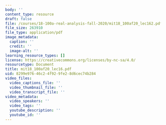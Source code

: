 ```yaml
---
body: ''
content_type: resource
draft: false
file: /courses/18-100a-real-analysis-fall-2020/mit18_100af20_lec162.pdf
file_size: 263910
file_type: application/pdf
image_metadata:
  caption: ''
  credit: ''
  image-alt: ''
learning_resource_types: []
license: https://creativecommons.org/licenses/by-nc-sa/4.0/
resourcetype: Document
title: mit18_100af20_lec16.pdf
uid: 8299e976-46c2-4f92-9fe2-8d6cec74b284
video_files:
  video_captions_file: ''
  video_thumbnail_file: ''
  video_transcript_file: ''
video_metadata:
  video_speakers: ''
  video_tags: ''
  youtube_description: ''
  youtube_id: ''
---
```

